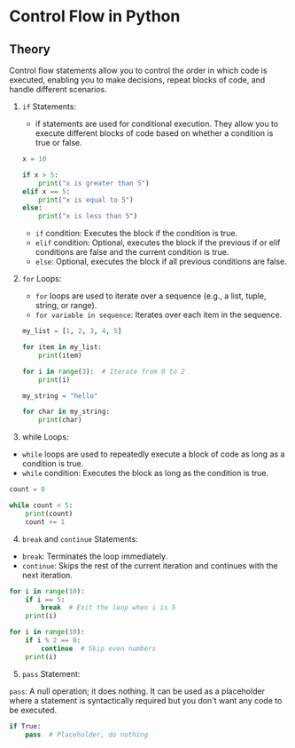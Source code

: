 # Control Flow in Python

## Theory

Control flow statements allow you to control the order in which code is executed, enabling you to make decisions, repeat blocks of code, and handle different scenarios.

1. `if` Statements:

   - if statements are used for conditional execution. They allow you to execute different blocks of code based on whether a condition is true or false.

   ```python
   x = 10

   if x > 5:
       print("x is greater than 5")
   elif x == 5:
       print("x is equal to 5")
   else:
       print("x is less than 5")
   ```

   - `if` condition: Executes the block if the condition is true.
   - `elif` condition: Optional, executes the block if the previous if or elif conditions are false and the current condition is true.
   - `else`: Optional, executes the block if all previous conditions are false.

2. `for` Loops:

   - `for` loops are used to iterate over a sequence (e.g., a list, tuple, string, or range).
   - `for variable in sequence`: Iterates over each item in the sequence.

   ```python
   my_list = [1, 2, 3, 4, 5]

   for item in my_list:
       print(item)

   for i in range(3):  # Iterate from 0 to 2
       print(i)

   my_string = "hello"

   for char in my_string:
       print(char)
   ```

3. while Loops:

- `while` loops are used to repeatedly execute a block of code as long as a condition is true.
- `while` condition: Executes the block as long as the condition is true.

```python
count = 0

while count < 5:
    print(count)
    count += 1
```

4. `break` and `continue` Statements:

- `break`: Terminates the loop immediately.
- `continue`: Skips the rest of the current iteration and continues with the next iteration.

```python
for i in range(10):
    if i == 5:
        break  # Exit the loop when i is 5
    print(i)

for i in range(10):
    if i % 2 == 0:
        continue  # Skip even numbers
    print(i)
```

5. `pass` Statement:

`pass`: A null operation; it does nothing. It can be used as a placeholder where a statement is syntactically required but you don't want any code to be executed.

```python
if True:
    pass  # Placeholder, do nothing
```
